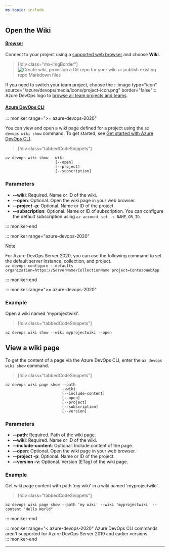 ```yaml
---
ms.topic: include
---
```


## Open the Wiki  

#### [Browser](#tab/browser) 

Connect to your project using a [supported web browser](/azure/devops/server/compatibility#supported-browsers) and choose **Wiki**.

> [!div class="mx-imgBorder"] 
>![Create wiki, provision a Git repo for your wiki or publish existing repo Markdown files](/azure/devops/organizations/public/media/wiki/open-wiki-vert-brn.png)

If you need to switch your team project, choose the :::image type="icon" source="/azure/devops/media/icons/project-icon.png" border="false"::: Azure DevOps logo to [browse all team projects and teams](/azure/devops/project/navigation/work-across-projects.md).

#### [Azure DevOps CLI](#tab/azure-devops-cli)

::: moniker range=">= azure-devops-2020"

You can view and open a wiki page defined for a project using the `az devops wiki show` command. To get started, see [Get started with Azure DevOps CLI](/azure/devops/cli/index).

> [!div class="tabbedCodeSnippets"]
```CLI
az devops wiki show --wiki
                      [--open]
                      [--project]
                      [--subscription]
```

### Parameters

- **--wiki**: Required. Name or ID of the wiki.
- **--open**: Optional. Open the wiki page in your web browser.
- **--project -p**: Optional. Name or ID of the project.
- **--subscription**: Optional. Name or ID of subscription. You can configure the default subscription using `az account set -s NAME_OR_ID`.

::: moniker-end

::: moniker range="azure-devops-2020"

> [!NOTE]   
> For Azure DevOps Server 2020, you can use the following command to set the default server instance, collection, and project.  
> `az devops configure --defaults organization=https://ServerName/CollectionName project=ContosoWebApp`

::: moniker-end

::: moniker range=">= azure-devops-2020"

### Example

Open a wiki named 'myprojectwiki'.

> [!div class="tabbedCodeSnippets"]
```CLI
az devops wiki show --wiki myprojectwiki --open
```

## View a wiki page

To get the content of a page via the Azure DevOps CLI, enter the `az devops wiki show` command. 

> [!div class="tabbedCodeSnippets"]
```CLI
az devops wiki page show --path
                         --wiki
                         [--include-content]
                         [--open]
                         [--project]
                         [--subscription]
                         [--version]
```

### Parameters

- **--path**: Required. Path of the wiki page.
- **--wiki**: Required. Name or ID of the wiki.
- **--include-content**: Optional. Include content of the page.
- **--open**: Optional. Open the wiki page in your web browser.
- **--project -p**: Optional. Name or ID of the project.
- **--version -v**: Optional. Version (ETag) of the wiki page.

### Example

Get wiki page content with path 'my wiki' in a wiki named 'myprojectwiki'.

> [!div class="tabbedCodeSnippets"]
```CLI
az devops wiki page show --path 'my wiki' --wiki 'myprojectwiki' --content "Hello World"
```

::: moniker-end

::: moniker range="< azure-devops-2020"
Azure DevOps CLI commands aren't supported for Azure DevOps Server 2019 and earlier versions.  
::: moniker-end

* * *
